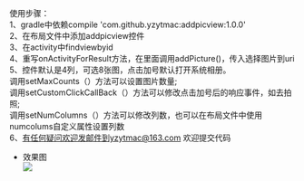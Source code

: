 使用步骤：  
1、gradle中依赖compile 'com.github.yzytmac:addpicview:1.0.0'  
2、在布局文件中添加addpicview控件  
3、在activity中findviewbyid  
4、重写onActivityForResult方法，在里面调用addPicture()，传入选择图片到uri  
5、控件默认是4列，可选8张图，点击加号默认打开系统相册。  
调用setMaxCounts（）方法可以设置图片数量;  
调用setCustomClickCallBack（）方法可以修改点击加号后的响应事件，如去拍照;  
调用setNumColumns（）方法可以修改列数，也可以在布局文件中使用numcolums自定义属性设置列数  
6、有任何疑问欢迎发邮件到yzytmac@163.com 欢迎提交代码   


- 效果图  
![](https://raw.githubusercontent.com/yzytmac/AddPicView/master/device-2017-05-11-135700.png)
